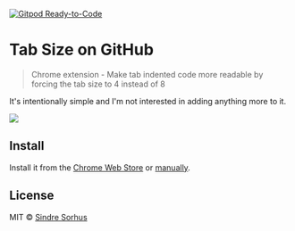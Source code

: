 [![Gitpod Ready-to-Code](https://img.shields.io/badge/Gitpod-Ready--to--Code-blue?logo=gitpod)](https://gitpod.io/#https://github.com/sindresorhus/tab-size-on-github) 

# Tab Size on GitHub

> Chrome extension - Make tab indented code more readable by forcing the tab size to 4 instead of 8

It's intentionally simple and I'm not interested in adding anything more to it.

![](screenshot.png)


## Install

Install it from the [Chrome Web Store](https://chrome.google.com/webstore/detail/tab-size-on-github/ofjbgncegkdemndciafljngjbdpfmbkn) or [manually](http://superuser.com/a/247654/6877).


## License

MIT © [Sindre Sorhus](https://sindresorhus.com)
